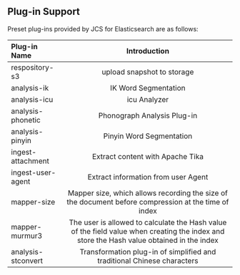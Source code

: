 ## Plug-in Support
Preset plug-ins provided by JCS for Elasticsearch are as follows:</br>

| Plug-in Name	| Introduction|
|:--|:--:|
| respository-s3 | upload snapshot to storage |
| analysis-ik | IK Word Segmentation	|
| analysis-icu | icu Analyzer |
| analysis-phonetic | Phonograph Analysis Plug-in	|
| analysis-pinyin | Pinyin Word Segmentation	|
| ingest-attachment | Extract content with Apache Tika	|
| ingest-user-agent | Extract information from user Agent	|
| mapper-size | Mapper size, which allows recording the size of the document before compression at the time of index	|
| mapper-murmur3 | The user is allowed to calculate the Hash value of the field value when creating the index and store the Hash value obtained in the index	|
| analysis-stconvert | Transformation plug-in of simplified and traditional Chinese characters	|
